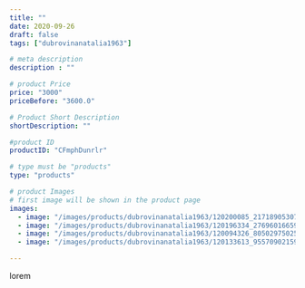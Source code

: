 ```yaml
---
title: ""
date: 2020-09-26
draft: false
tags: ["dubrovinanatalia1963"]

# meta description
description : ""

# product Price
price: "3000"
priceBefore: "3600.0"

# Product Short Description
shortDescription: ""

#product ID
productID: "CFmphDunrlr"

# type must be "products"
type: "products"

# product Images
# first image will be shown in the product page
images:
  - image: "/images/products/dubrovinanatalia1963/120200085_217189053077378_7401455514927058276_n.jpg"
  - image: "/images/products/dubrovinanatalia1963/120196334_276960166598485_2079169709706600729_n.jpg"
  - image: "/images/products/dubrovinanatalia1963/120094326_805029750259003_7446188779179507100_n.jpg"
  - image: "/images/products/dubrovinanatalia1963/120133613_955709021591373_8783589864196473887_n.jpg"

---
```

lorem
